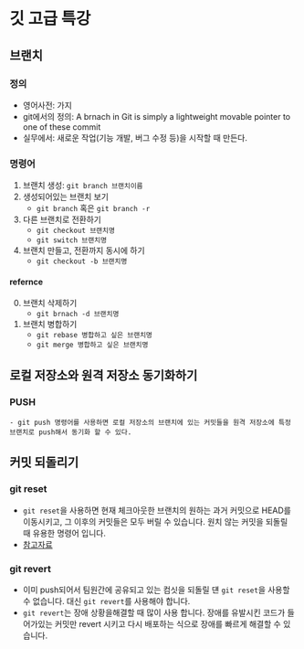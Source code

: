 # 깃 고급 특강

## 브랜치

### 정의
- 영어사전: 가지
- git에서의 정의: A brnach in Git is simply a lightweight movable pointer to one of these commit
- 실무에서: 새로운 작업(기능 개발, 버그 수정 등)을 시작할 때 만든다.

### 명령어
1. 브랜치 생성: `git branch 브랜치이름`
2. 생성되어있는 브랜치 보기
    - `git branch` 혹은 `git branch -r`
3. 다른 브랜치로 전환하기
    - `git checkout 브랜치명`
    - `git switch 브랜치명`
4. 브랜치 만들고, 전환까지 동시에 하기
    - `git checkout -b 브랜치명`

#### refernce

00. 브랜치 삭제하기
    - `git brnach -d 브랜치명`
01. 브랜치 병합하기
    - `git rebase 병합하고 싶은 브랜치명`
    - `git merge 병합하고 싶은 브랜치명`

## 로컬 저장소와 원격 저장소 동기화하기

### PUSH
    - git push 명령어를 사용하면 로컬 저장소의 브랜치에 있는 커밋들을 원격 저장소에 특정 브랜치로 push해서 동기화 할 수 있다.

## 커밋 되돌리기
### git reset
- `git reset`을 사용하면 현재 체크아웃한 브랜치의 원하는 과거 커밋으로 HEAD를 이동시키고, 그 이후의 커밋들은 모두 버릴 수 있습니다. 원치 않는 커밋을 되돌릴 때 유용한 명령어 입니다.
- [참고자료](https://violet-bora-lee.github.io/git-tutorial/#reset)

### git revert
- 이미 push되어서 팀원간에 공유되고 있는 컴싯을 되돌릴 댼 `git reset`을 사용할 수 없습니다. 대신 `git revert`를 사용해야 합니다.
- `git revert`는 장애 상황을해결할 때 많이 사용 합니다. 장애를 유발시킨 코드가 들어가있는 커밋만 revert 시키고 다시 배포하는 식으로 장애를 빠르게 해결할 수 있습니다.
